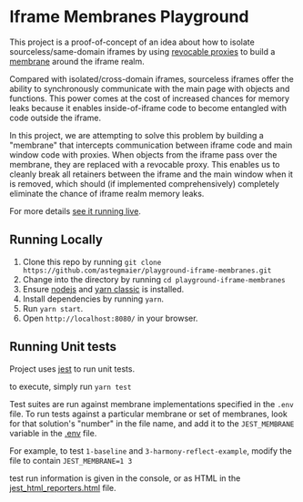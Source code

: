 # Iframe Membranes Playground</h1>

This project is a proof-of-concept of an idea about how to isolate sourceless/same-domain iframes by using [revocable proxies](https://developer.mozilla.org/en-US/docs/Web/JavaScript/Reference/Global_Objects/Proxy/revocable)</a> to build a [membrane](https://tvcutsem.github.io/js-membranes) around the iframe realm.

Compared with isolated/cross-domain iframes, sourceless iframes offer the ability to synchronously communicate with the main page with objects and functions. This power comes at the cost of increased chances for memory leaks because it enables inside-of-iframe code to become entangled with code outside the iframe.

In this project, we are attempting to solve this problem by building a "membrane" that intercepts communication between iframe code and main window code with proxies. When objects from the iframe pass over the membrane, they are replaced with a revocable proxy. This enables us to cleanly break all retainers between the iframe and the main window when it is removed, which should (if implemented comprehensively) completely eliminate the chance of iframe realm memory leaks.

For more details [see it running live](https://astegmaier.github.io/playground-iframe-membranes/).

## Running Locally

1. Clone this repo by running `git clone https://github.com/astegmaier/playground-iframe-membranes.git`
2. Change into the directory by running `cd playground-iframe-membranes`
3. Ensure [nodejs](https://nodejs.org/en/) and [yarn classic](https://classic.yarnpkg.com/en/docs) is installed.
4. Install dependencies by running `yarn`.
5. Run `yarn start`.
6. Open `http://localhost:8080/` in your browser.


## Running Unit tests
Project uses [jest](https://jestjs.io/) to run unit tests.

to execute, simply run `yarn test`

Test suites are run against membrane implementations specified in the `.env` file. To run tests against a particular membrane or set of membranes, look for that solution's "number" in the file name, and add it to the `JEST_MEMBRANE` variable in the [.env](/.env) file.

For example, to test `1-baseline` and `3-harmony-reflect-example`, modify the file to contain `JEST_MEMBRANE=1 3`

test run information is given in the console, or as HTML in the [jest_html_reporters.html](./jest_html_reporters.html) file.
